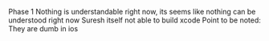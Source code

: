 
Phase 1 
Nothing is understandable right now, its seems like nothing can be understood right now
Suresh itself not able to build xcode
	Point to be noted: They are dumb in ios
	